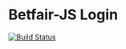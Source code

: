 # Betfair-JS Login  

[![Build Status](https://travis-ci.org/betfair-js/login.svg?branch=master)](https://travis-ci.org/betfair-js/login)  